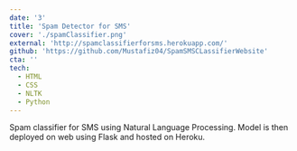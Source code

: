 ```yaml
---
date: '3'
title: 'Spam Detector for SMS'
cover: './spamClassifier.png'
external: 'http://spamclassifierforsms.herokuapp.com/'
github: 'https://github.com/Mustafiz04/SpamSMSCLassifierWebsite'
cta: ''
tech:
  - HTML
  - CSS
  - NLTK
  - Python
---
```


Spam classifier for SMS using Natural Language Processing. Model is then deployed on web using Flask and hosted on Heroku.

